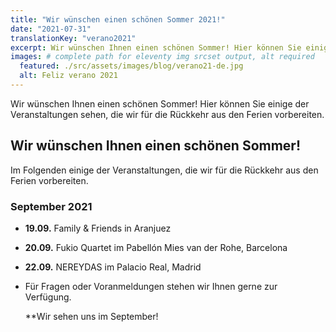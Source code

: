 ```yaml
---
title: "Wir wünschen einen schönen Sommer 2021!"
date: "2021-07-31"
translationKey: "verano2021"
excerpt: Wir wünschen Ihnen einen schönen Sommer! Hier können Sie einige der Veranstaltungen sehen, die wir für die Rückkehr aus den Ferien vorbereiten.
images: # complete path for eleventy img srcset output, alt required
  featured: ./src/assets/images/blog/verano21-de.jpg
  alt: Feliz verano 2021
---
```


Wir wünschen Ihnen einen schönen Sommer! Hier können Sie einige der Veranstaltungen sehen, die wir für die Rückkehr aus den Ferien vorbereiten.

## Wir wünschen Ihnen einen schönen Sommer!

Im Folgenden einige der Veranstaltungen, die wir für die Rückkehr aus den Ferien vorbereiten.

### September 2021

- **19.09.** Family & Friends in Aranjuez
- **20.09.** Fukio Quartet im Pabellón Mies van der Rohe, Barcelona
- **22.09.** NEREYDAS im Palacio Real, Madrid
- Für Fragen oder Voranmeldungen stehen wir Ihnen gerne zur Verfügung.

  \*\*Wir sehen uns im September!
